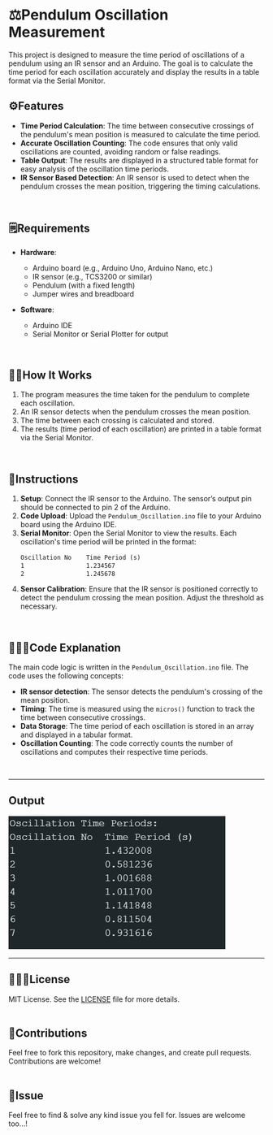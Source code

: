 
# ⚖️Pendulum Oscillation Measurement

This project is designed to measure the time period of oscillations of a pendulum using an IR sensor and an Arduino. The goal is to calculate the time period for each oscillation accurately and display the results in a table format via the Serial Monitor.
<br>

## ⚙️Features
- **Time Period Calculation**: The time between consecutive crossings of the pendulum's mean position is measured to calculate the time period.
- **Accurate Oscillation Counting**: The code ensures that only valid oscillations are counted, avoiding random or false readings.
- **Table Output**: The results are displayed in a structured table format for easy analysis of the oscillation time periods.
- **IR Sensor Based Detection**: An IR sensor is used to detect when the pendulum crosses the mean position, triggering the timing calculations.
<br>

## 🗒️Requirements
- **Hardware**:
  - Arduino board (e.g., Arduino Uno, Arduino Nano, etc.)
  - IR sensor (e.g., TCS3200 or similar)
  - Pendulum (with a fixed length)
  - Jumper wires and breadboard
  
- **Software**:
  - Arduino IDE
  - Serial Monitor or Serial Plotter for output
<br>

## 🏋️‍♂️How It Works
1. The program measures the time taken for the pendulum to complete each oscillation.
2. An IR sensor detects when the pendulum crosses the mean position.
3. The time between each crossing is calculated and stored.
4. The results (time period of each oscillation) are printed in a table format via the Serial Monitor.
<br>

## 📒Instructions
1. **Setup**: Connect the IR sensor to the Arduino. The sensor’s output pin should be connected to pin 2 of the Arduino.
2. **Code Upload**: Upload the `Pendulum_Oscillation.ino` file to your Arduino board using the Arduino IDE.
3. **Serial Monitor**: Open the Serial Monitor to view the results. Each oscillation's time period will be printed in the format:
    ```
    Oscillation No    Time Period (s)
    1                 1.234567
    2                 1.245678
    ```
4. **Sensor Calibration**: Ensure that the IR sensor is positioned correctly to detect the pendulum crossing the mean position. Adjust the threshold as necessary.
<br>

## 👨🏻‍💻Code Explanation
The main code logic is written in the `Pendulum_Oscillation.ino` file. The code uses the following concepts:
- **IR sensor detection**: The sensor detects the pendulum's crossing of the mean position.
- **Timing**: The time is measured using the `micros()` function to track the time between consecutive crossings.
- **Data Storage**: The time period of each oscillation is stored in an array and displayed in a tabular format.
- **Oscillation Counting**: The code correctly counts the number of oscillations and computes their respective time periods.
<br>

---
## Output
![image](https://github.com/Khush1009i/Arduino-Project/blob/main/Pendulum-Oscillation-Measurement/Source%20Code/Output.png)

---
## 👮🏻‍♂️License
MIT License. See the [LICENSE](https://github.com/Khush1009i/Arduino-Project/blob/main/LICENSE) file for more details.
<br><br>

## 🤝Contributions
Feel free to fork this repository, make changes, and create pull requests. Contributions are welcome!
<br><br>


## 🤝Issue
Feel free to find & solve any kind issue you fell for. Issues  are welcome too...!

